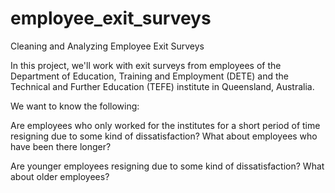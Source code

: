 # employee_exit_surveys
Cleaning and Analyzing Employee Exit Surveys

In this project, we'll work with exit surveys from employees of the Department of Education, Training and Employment (DETE) and the Technical and Further Education (TEFE) institute in Queensland, Australia.

We want to know the following:

Are employees who only worked for the institutes for a short period of time resigning due to some kind of dissatisfaction? What about employees who have been there longer?

Are younger employees resigning due to some kind of dissatisfaction? What about older employees?
